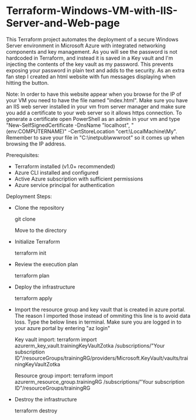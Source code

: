 # Terraform-Windows-VM-with-IIS-Server-and-Web-page
This Terraform project automates the deployment of a secure Windows Server environment in Microsoft Azure with integrated networking components and key management. As you will see the password is not hardcoded in Terraform, and instead it is saved in a Key vault and I'm injecting the contents of the key vault as my password. This prevents exposing your password in plain text and adds to the security. As an extra fan step I created an html website with fun messages displaying when hitting the button.

Note: In order to have this website appear when you browse for the IP of your VM you need to have the file named "index.html". Make sure you have an IIS web server installed in your vm from server manager
and make sure you add a certificate to your web server so it allows https connection. To generate a certificate open PowerShell as an admin in your vm and type "New-SelfSignedCertificate -DnsName "localhost", "$($env:COMPUTERNAME)" -CertStoreLocation "cert:\LocalMachine\My". Remember to save your file in "C:\inetpub\wwwroot" so it comes up when browsing the IP address.

Prerequisites:
- Terraform installed (v1.0+ recommended)
- Azure CLI installed and configured
- Active Azure subscription with sufficient permissions
- Azure service principal for authentication

Deployment Steps:
- Clone the repository

  git clone <repository-url>
  
  Move to the directory

- Initialize Terraform
 
  terraform init

- Review the execution plan

  terraform plan

- Deploy the infrastructure

  terraform apply

- Import the resource group and key vault that is created in azure portal. The reason I imported those instead of ommiting this line is to avoid data loss. Type the below lines in terminal. Make sure you are logged in to your azure portal by entering "az login"

  Key vault import:
  terraform import azurerm_key_vault.trainingKeyVaultZotka /subscriptions/"Your subscription ID"/resourceGroups/trainingRG/providers/Microsoft.KeyVault/vaults/trainingKeyVaultZotka

  Resource group import:
  terraform import azurerm_resource_group.trainingRG /subscriptions/"Your subscription ID"/resourceGroups/trainingRG

- Destroy the infrastructure

    terraform destroy


